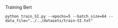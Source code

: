 Training Bert

```
python train_SI.py --epochs=5 --batch_size=64 --data_file="../../datasets/train-SI.txt"
```
